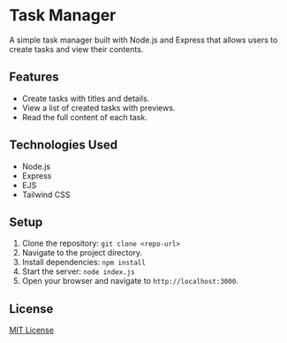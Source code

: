 # Task Manager

A simple task manager built with Node.js and Express that allows users to create tasks and view their contents.

## Features
- Create tasks with titles and details.
- View a list of created tasks with previews.
- Read the full content of each task.

## Technologies Used
- Node.js
- Express
- EJS
- Tailwind CSS

## Setup
1. Clone the repository: `git clone <repo-url>`
2. Navigate to the project directory.
3. Install dependencies: `npm install`
4. Start the server: `node index.js`
5. Open your browser and navigate to `http://localhost:3000`.

## License
[MIT License](LICENSE)
